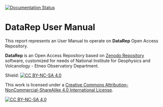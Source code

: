 [![Documentation Status](https://readthedocs.org/projects/datarep-manual/badge/?version=latest)](https://datarep-manual.readthedocs.io/en/latest/?badge=latest)

# DataRep User Manual

This report represents an User Manual to operate on **DataRep** Open Access Repository.

**DataRep** is an Open Access Repository based on [Zenodo Repository] software, customized for needs of National Institute for Geophysics and Volcanology - Etneo Observatory Department.



Shield: [![CC BY-NC-SA 4.0][cc-by-nc-sa-shield]][cc-by-nc-sa]

This work is licensed under a
[Creative Commons Attribution-NonCommercial-ShareAlike 4.0 International License][cc-by-nc-sa].

[![CC BY-NC-SA 4.0][cc-by-nc-sa-image]][cc-by-nc-sa]

[cc-by-nc-sa]: http://creativecommons.org/licenses/by-nc-sa/4.0/
[cc-by-nc-sa-image]: https://licensebuttons.net/l/by-nc-sa/4.0/88x31.png
[cc-by-nc-sa-shield]: https://img.shields.io/badge/License-CC%20BY--NC--SA%204.0-lightgrey.svg

[Zenodo Repository]: https://zenodo.org/
